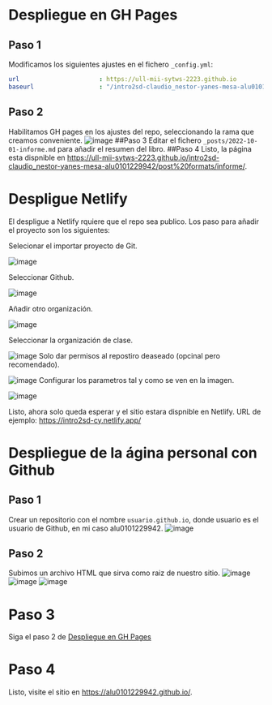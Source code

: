 # Despliegue en GH Pages
## Paso 1
Modificamos los siguientes ajustes en el fichero `_config.yml`:
```yaml
url                      : https://ull-mii-sytws-2223.github.io
baseurl                  : "/intro2sd-claudio_nestor-yanes-mesa-alu0101229942/"
```
## Paso 2
Habilitamos GH pages en los ajustes del repo, seleccionando la rama que creamos conveniente.
![image](https://user-images.githubusercontent.com/9874071/195960484-f2ed6a5a-d461-49fa-81da-5ebfc9c143d0.png)
##Paso 3
Editar el fichero `_posts/2022-10-01-informe.md` para añadir el resumen del libro.
##Paso 4
Listo, la página esta dispnible en https://ull-mii-sytws-2223.github.io/intro2sd-claudio_nestor-yanes-mesa-alu0101229942/post%20formats/informe/.
# Despligue Netlify
El despligue a Netlify rquiere que el repo sea publico.
Los paso para añadir el proyecto son los siguientes:

Selecionar el importar proyecto de Git.

![image](https://user-images.githubusercontent.com/9874071/195960649-2cfd0b59-275f-44d4-8837-d8163194e32a.png)

Seleccionar Github.

![image](https://user-images.githubusercontent.com/9874071/195960671-f80ac306-539a-44d5-9572-47ff066cb0ec.png)

Añadir otro organización.

![image](https://user-images.githubusercontent.com/9874071/195960686-6bd70f45-c961-4a14-94cd-6d943ab03893.png)

Seleccionar la organización de clase.

![image](https://user-images.githubusercontent.com/9874071/195960699-9e4f1adb-3e9b-452d-93aa-a11d29b2ac46.png)
Solo dar permisos al repostiro deaseado (opcinal pero recomendado).

![image](https://user-images.githubusercontent.com/9874071/195960729-8468a188-5696-4c9a-b050-8f9e6a51bc85.png)
Configurar los parametros tal y como se ven en la imagen.

![image](https://user-images.githubusercontent.com/9874071/197417219-27f1bc04-3bcf-4ab6-a0bb-6ecb55d58772.png)

Listo, ahora solo queda esperar y el sitio estara dispnible en Netlify. URL de ejemplo: https://intro2sd-cy.netlify.app/


# Despliegue de la ágina personal con Github
## Paso 1
Crear un repositorio con el nombre `usuario.github.io`, donde usuario es el usuario de Github, en mi caso alu0101229942.
![image](https://user-images.githubusercontent.com/9874071/195961290-a3ed31b8-9522-4b58-8820-7b0f81854fb9.png)
## Paso 2
Subimos un archivo HTML que sirva como raiz de nuestro sitio.
![image](https://user-images.githubusercontent.com/9874071/195961397-9f38a285-d1f1-488c-968a-08a7fffd204b.png)
![image](https://user-images.githubusercontent.com/9874071/195961434-982f639e-ef70-4831-be1a-81065361d1e0.png)
![image](https://user-images.githubusercontent.com/9874071/195961449-858fc1fe-b163-4813-ae32-0dcd922498f7.png)
# Paso 3
Siga el paso 2 de [Despliegue en GH Pages](#paso-2)
# Paso 4
Listo, visite el sitio en https://alu0101229942.github.io/.
